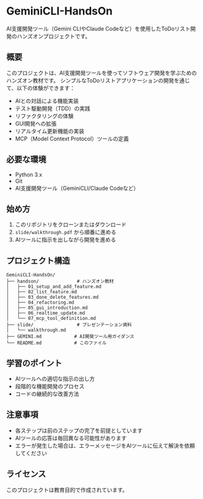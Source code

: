 # GeminiCLI-HandsOn

AI支援開発ツール（Gemini CLIやClaude Codeなど）を使用したToDoリスト開発のハンズオンプロジェクトです。

## 概要

このプロジェクトは、AI支援開発ツールを使ってソフトウェア開発を学ぶためのハンズオン教材です。
シンプルなToDoリストアプリケーションの開発を通じて、以下の体験ができます：

- AIとの対話による機能実装
- テスト駆動開発（TDD）の実践
- リファクタリングの体験
- GUI開発への拡張
- リアルタイム更新機能の実装
- MCP（Model Context Protocol）ツールの定義

## 必要な環境

- Python 3.x
- Git
- AI支援開発ツール（GeminiCLI/Claude Codeなど）

## 始め方

1. このリポジトリをクローンまたはダウンロード
2. `slide/walkthrough.pdf` から順番に進める
3. AIツールに指示を出しながら開発を進める

## プロジェクト構造

```
GeminiCLI-HandsOn/
├── handson/              # ハンズオン教材
│   ├── 01_setup_and_add_feature.md
│   ├── 02_list_feature.md
│   ├── 03_done_delete_features.md
│   ├── 04_refactoring.md
│   ├── 05_gui_introduction.md
│   ├── 06_realtime_update.md
│   └── 07_mcp_tool_definition.md
├── slide/                # プレゼンテーション資料
│   └── walkthrough.md
├── GEMINI.md            # AI開発ツール用ガイダンス
└── README.md            # このファイル
```

## 学習のポイント

- AIツールへの適切な指示の出し方
- 段階的な機能開発のプロセス
- コードの継続的な改善方法

## 注意事項

- 各ステップは前のステップの完了を前提としています
- AIツールの応答は毎回異なる可能性があります
- エラーが発生した場合は、エラーメッセージをAIツールに伝えて解決を依頼してください

## ライセンス

このプロジェクトは教育目的で作成されています。
